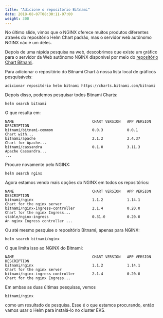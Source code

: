 ```yaml
---
title: "Adicione o repositório Bitnami"
date: 2018-08-07T08:30:11-07:00
weight: 300
---
```


No último slide, vimos que o NGINX oferece muitos produtos diferentes através do repositório Helm Chart padrão, mas o servidor web autônomo NGINX não é um deles.

Depois de uma rápida pesquisa na web, descobrimos que existe um gráfico para o servidor da Web autônomo NGINX disponível por meio do [repositório Chart Bitnami](https://github.com/bitnami/charts).

Para adicionar o repositório do Bitnami Chart à nossa lista local de gráficos pesquisáveis:

```
adicionar repositório helm bitnami https://charts.bitnami.com/bitnami
```

Depois disso, podemos pesquisar todos Bitnami Charts:

```
helm search bitnami
```

O que resulta em:

```
NAME                                    CHART VERSION   APP VERSION             DESCRIPTION                                                 
bitnami/bitnami-common                  0.0.3           0.0.1                   Chart with...        
bitnami/apache                          2.1.2           2.4.37                  Chart for Apache...                              
bitnami/cassandra                       0.1.0           3.11.3                  Apache Cassandra...
...
```

Procure novamente pelo NGINX:

```
helm search nginx
```

Agora estamos vendo mais opções do NGINX em todos os repositórios:

```
NAME                                    CHART VERSION   APP VERSION     DESCRIPTION                                                 
bitnami/nginx                           1.1.2           1.14.1          Chart for the nginx server                                  
bitnami/nginx-ingress-controller        2.1.4           0.20.0          Chart for the nginx Ingress...                    
stable/nginx-ingress                    0.31.0          0.20.0          An nginx Ingress controller ...
```

Ou até mesmo pesquise o repositório Bitnami, apenas para NGINX:

```
helm search bitnami/nginx
```

O que limita isso ao NGINX do Bitnami:

```
NAME                                    CHART VERSION   APP VERSION     DESCRIPTION                           
bitnami/nginx                           1.1.2           1.14.1          Chart for the nginx server            
bitnami/nginx-ingress-controller        2.1.4           0.20.0          Chart for the nginx Ingress...
```

Em ambas as duas últimas pesquisas, vemos

```
bitnami/nginx
```

como um resultado de pesquisa. Esse é o que estamos procurando, então vamos usar o Helm para instalá-lo no cluster EKS.
